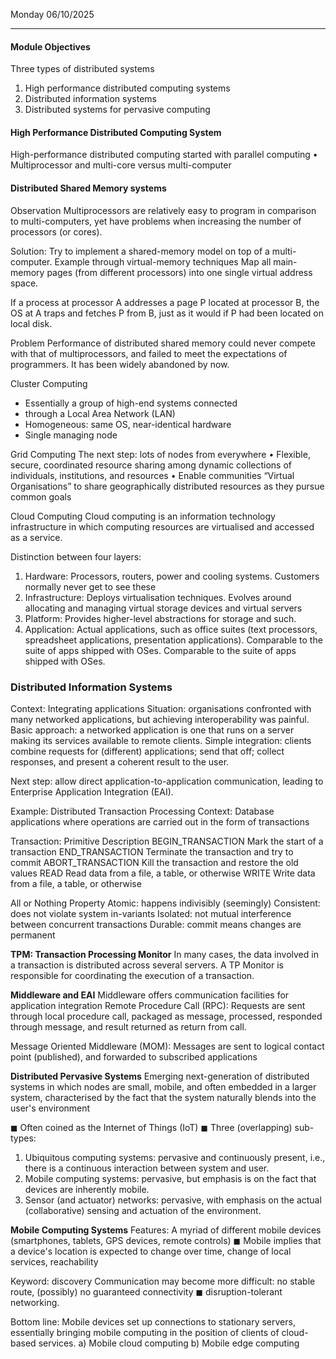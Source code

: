 Monday 06/10/2025

---
#### Module Objectives
Three types of distributed systems
1. High performance distributed computing systems
2. Distributed information systems
3. Distributed systems for pervasive computing
#### High Performance Distributed Computing System
High-performance distributed computing started with parallel computing
• Multiprocessor and multi-core versus multi-computer 
#### Distributed Shared Memory systems 
Observation Multiprocessors are relatively easy to program in comparison to multi-computers, yet have problems when increasing the number of processors (or cores). 

Solution: Try to implement a shared-memory model on top of a multi-computer. Example through virtual-memory techniques Map all main-memory pages (from different processors) into one single virtual address space. 

If a process at processor A addresses a page P located at processor B, the OS at A traps and fetches P from B, just as it would if P had been located on local disk. 

Problem
Performance of distributed shared memory could never compete with that of multiprocessors, and failed to meet the expectations of programmers. It has been widely abandoned by now.
 
Cluster Computing
- Essentially a group of high-end systems connected
- through a Local Area Network (LAN)
- Homogeneous: same OS, near-identical hardware
- Single managing node
 
Grid Computing
The next step: lots of nodes from everywhere
• Flexible, secure, coordinated resource sharing among dynamic collections of individuals, institutions, and resources
• Enable communities “Virtual Organisations” to share geographically distributed resources as they pursue common goals

Cloud Computing
Cloud computing is an information technology infrastructure in which computing resources are virtualised and accessed as a service.
 
  Distinction between four layers:
1. Hardware: Processors, routers, power and cooling systems.
	Customers normally never get to see these
2. Infrastructure: Deploys virtualisation techniques. 
	Evolves around allocating and managing virtual storage devices and virtual servers
3. Platform: Provides higher-level abstractions for storage and such.
4. Application: Actual applications, such as office suites (text processors, spreadsheet applications, presentation applications). Comparable to the suite of apps shipped with OSes.
	Comparable to the suite of apps shipped with OSes.
  
### Distributed Information Systems
Context: Integrating applications
Situation: organisations confronted with many networked applications, but achieving interoperability was painful.
Basic approach: a networked application is one that runs on a server making its services available to remote clients. Simple integration: clients combine requests for (different) applications; send that off; collect responses, and present a coherent result to the user. 

Next step: allow direct application-to-application communication, leading to Enterprise Application Integration (EAI).
  
Example: Distributed Transaction Processing
Context: Database applications where operations are carried out in the form of transactions

Transaction:
Primitive Description
BEGIN_TRANSACTION Mark the start of a transaction
END_TRANSACTION Terminate the transaction and try to commit
ABORT_TRANSACTION Kill the transaction and restore the old values
READ Read data from a file, a table, or otherwise
WRITE Write data from a file, a table, or otherwise

All or Nothing Property
Atomic: happens indivisibly (seemingly)
Consistent: does not violate system in-variants
Isolated: not mutual interference between concurrent transactions
Durable: commit means changes are permanent
 
**TPM: Transaction Processing Monitor**
In many cases, the data involved in a transaction is distributed across several servers. A TP Monitor is responsible for coordinating the execution of a transaction. 
  
**Middleware and EAI**
Middleware offers communication facilities for application integration Remote Procedure Call (RPC): Requests are sent through local procedure call, packaged as message, processed, responded through message, and result returned as return from call.

Message Oriented Middleware (MOM): Messages are sent to logical contact
point (published), and forwarded to subscribed applications
 
**Distributed Pervasive Systems**
Emerging next-generation of distributed systems in which nodes are small, mobile, and often embedded in a larger system, characterised by the fact that the system naturally blends into the user's environment

◼ Often coined as the Internet of Things (IoT)
◼ Three (overlapping) sub-types:
1. Ubiquitous computing systems: pervasive and continuously present, i.e., there is a continuous interaction between system and user.
2. Mobile computing systems: pervasive, but emphasis is on the fact that devices are inherently mobile.
3. Sensor (and actuator) networks: pervasive, with emphasis on the actual (collaborative) sensing and actuation of the environment.

**Mobile Computing Systems**
Features:
A myriad of different mobile devices (smartphones, tablets, GPS devices, remote controls)
◼ Mobile implies that a device's location is expected to change over time, change of local services, reachability

Keyword: discovery
Communication may become more difficult: no stable route, (possibly) no guaranteed connectivity
◼ disruption-tolerant networking.

Bottom line: Mobile devices set up connections to stationary servers, essentially bringing mobile computing in the position of clients of cloud-based services.
a) Mobile cloud computing
b) Mobile edge computing




